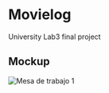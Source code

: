 # Movielog
University Lab3 final project

## Mockup
![Mesa de trabajo 1](https://user-images.githubusercontent.com/81455931/166259948-20ae16ef-04f9-47ac-b2d0-ee474806f70a.png)
